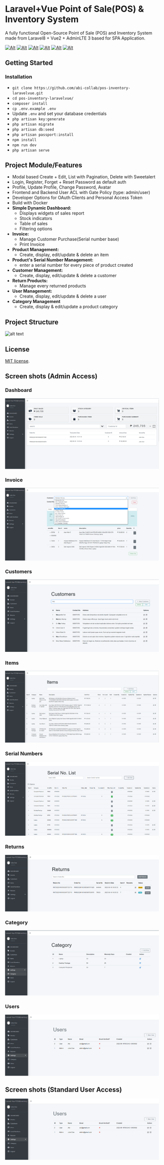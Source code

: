 
# Laravel+Vue Point of Sale(POS) & Inventory System
A fully functional Open-Source Point of Sale (POS) and Inventory System made from Laravel8 + Vue2 + AdminLTE 3 based for SPA Application.

[![Alt](https://img.shields.io/badge/Laravel%20-8-F05340)](https://laravel.com/docs/8.x/readme)
[![Alt](https://img.shields.io/badge/Vue-2.6.14-41B883)](https://vuejs.org/guide/quick-start.html)
[![Alt](https://img.shields.io/badge/Admin%20LTE%20-3-lightgrey)](https://adminlte.io/docs/3.0/layout.html)
[![Alt](https://img.shields.io/badge/Bootstrap%20-4-%230099CC)](https://getbootstrap.com/docs/4.0/getting-started/introduction/)
[![Alt](https://img.shields.io/badge/Bootstrapvue%20-2.21.2-blueviolet)](https://bootstrap-vue.org/)
[![Alt](https://img.shields.io/badge/sweetalert2-9.17.2-violet)](https://sweetalert2.github.io/)

## Getting Started

### Installation

- `git clone https://github.com/abi-collab/pos-inventory-laravelvue.git`
- `cd pos-inventory-laravelvue/`
- `composer install`
- `cp .env.example .env`
- Update `.env` and set your database credentials
- `php artisan key:generate`
- `php artisan migrate`
- `php artisan db:seed`
- `php artisan passport:install`
- `npm install`
- `npm run dev`
- `php artisan serve`

## Project Module/Features

- Modal based Create + Edit, List with Pagination, Delete with Sweetalert
- Login, Register, Forget + Reset Password as default auth
- Profile, Update Profile, Change Password, Avatar
- Frontend and Backend User ACL with Gate Policy (type: admin/user)
- Developer Options for OAuth Clients and Personal Access Token
- Build with Docker
- **Simple Dynamic Dashboard:**
    * Displays widgets of sales report
    * Stock indicators
    * Table of sales
    * Filtering options
- **Invoice:**
    * Manage Customer Purchase(Serial number base)
    * Print Invoice
- **Product Management:**
    * Create, display, edit/update & delete an item
- **Product's Serial Number Management:**
    * enter a serial number for every piece of product created
- **Customer Management:**
    * Create, display, edit/update & delete a customer
- **Return Products:**
    * Manage every returned products
- **User Management:**
    * Create, display, edit/update & delete a user
- **Category Management**
    * Create, display & edit/update a product category

## Project Structure

![alt text](https://github.com/abi-collab/pos-inventory-laravelvue/blob/master/public/images/tree.png?raw=true)

## License

[MIT license](https://opensource.org/licenses/MIT).

## Screen shots (Admin Access)
### Dashboard
![alt text](https://github.com/abi-collab/open-pos-inventory-laravelvue/blob/master/public/forMDimgs/dashboard.png?raw=true)
### Invoice
![alt text](https://github.com/abi-collab/open-pos-inventory-laravelvue/blob/master/public/forMDimgs/invoice.png?raw=true)
### Customers
![alt text](https://github.com/abi-collab/open-pos-inventory-laravelvue/blob/master/public/forMDimgs/customers.png?raw=true)
### Items
![alt text](https://github.com/abi-collab/open-pos-inventory-laravelvue/blob/master/public/forMDimgs/items.png?raw=true)
### Serial Numbers
![alt text](https://github.com/abi-collab/open-pos-inventory-laravelvue/blob/master/public/forMDimgs/serialnos.png?raw=true)
### Returns
![alt text](https://github.com/abi-collab/open-pos-inventory-laravelvue/blob/master/public/forMDimgs/returns.png?raw=true)
### Category
![alt text](https://github.com/abi-collab/open-pos-inventory-laravelvue/blob/master/public/forMDimgs/category.png?raw=true)
### Users
![alt text](https://github.com/abi-collab/open-pos-inventory-laravelvue/blob/master/public/forMDimgs/users.png?raw=true)
## Screen shots (Standard User Access)
![alt text](https://github.com/abi-collab/open-pos-inventory-laravelvue/blob/master/public/forMDimgs/users.png?raw=true)






